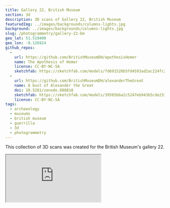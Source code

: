 ```yaml
---
title: Gallery 22, British Museum
section: 3d
description: 3D scans of Gallery 22, British Museum
featuredImg: ../images/backgrounds/columns-lights.jpg
background: ../images/backgrounds/columns-lights.jpg
slug: /photogrammetry/gallery-22-bm
geo_lat: 51.519400
geo_lon: -0.126924
github_repos:
  -
    url: https://github.com/BritishMuseumDH/apothesisHomer
    name: The Apothesis of Homer
    license: CC-BY-NC-SA
    sketchfab: https://sketchfab.com/models/fd691528b5fd4593ad2ac224fc2f19c5
  -
    url: https://github.com/BritishMuseumDH/alexanderTheGreat
    name: A bust of Alexander the Great
    doi: 10.5281/zenodo.888818
    sketchfab: https://sketchfab.com/models/39505bba2c5247eb943b5cde253bf495
    license: CC-BY-NC-SA
tags:
  - archaeology
  - museums
  - british museum 
  - guerrilla
  - 3d
  - photogrammetry
---
```


This collection of 3D scans was created for the British Museum's gallery 22.

<div class="ratio ratio-1x1 mb-3">
    <iframe title="A playlist of 3D models from gallery 22, BM" src="https://sketchfab.com/playlists/embed?collection=305df4f98d024c5bb69f7f3ddcc41f46"  allow="autoplay; fullscreen; vr" mozallowfullscreen="true" webkitallowfullscreen="true"></iframe>
</div>
